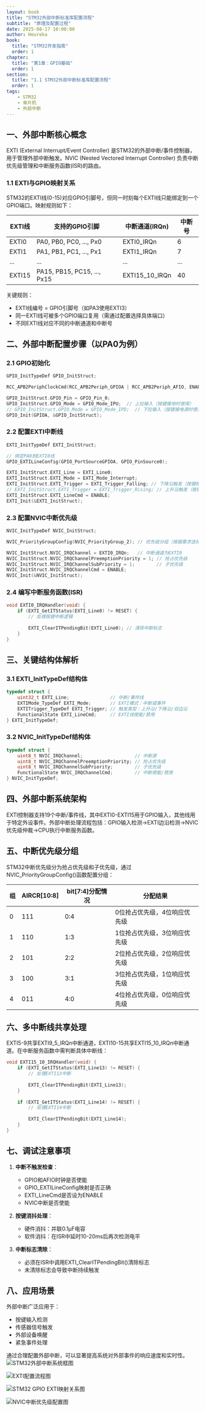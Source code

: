 ```yaml
---
layout: book
title: "STM32外部中断标准库配置流程"
subtitle: "原理及配置过程"
date: 2025-08-17 10:00:00
author: Heureka
book: 
  title: "STM32开发指南"
  order: 1
chapter: 
  title: "第1章：GPIO基础"
  order: 1
section: 
  title: "1.1 STM32外部中断标准库配置流程"
  order: 1
tags: 
    - STM32
    - 单片机
    - 外部中断
---
```





## 一、外部中断核心概念

EXTI (External Interrupt/Event Controller) 是STM32的外部中断/事件控制器，用于管理外部中断触发。NVIC (Nested Vectored Interrupt Controller) 负责中断优先级管理和中断服务函数(ISR)的路由。

### 1.1 EXTI与GPIO映射关系

STM32的EXTI线(0-15)对应GPIO引脚号，但同一时刻每个EXTI线只能绑定到一个GPIO端口。映射规则如下：

| EXTI线 | 支持的GPIO引脚 | 中断通道(IRQn) | 中断号 |
|--------|---------------|----------------|--------|
| EXTI0  | PA0, PB0, PC0, ..., Px0 | EXTI0_IRQn | 6 |
| EXTI1  | PA1, PB1, PC1, ..., Px1 | EXTI1_IRQn | 7 |
| ...    | ...           | ...            | ...    |
| EXTI15 | PA15, PB15, PC15, ..., Px15 | EXTI15_10_IRQn | 40 |

关键规则：
- EXTI线编号 = GPIO引脚号（如PA3使用EXTI3）
- 同一EXTI线可被多个GPIO端口复用（需通过配置选择具体端口）
- 不同EXTI线对应不同的中断通道和中断号

## 二、外部中断配置步骤（以PA0为例）

### 2.1 GPIO初始化

```c
GPIO_InitTypeDef GPIO_InitStruct;

RCC_APB2PeriphClockCmd(RCC_APB2Periph_GPIOA | RCC_APB2Periph_AFIO, ENABLE);

GPIO_InitStruct.GPIO_Pin = GPIO_Pin_0;
GPIO_InitStruct.GPIO_Mode = GPIO_Mode_IPU;  // 上拉输入（按键接地时使用）
// GPIO_InitStruct.GPIO_Mode = GPIO_Mode_IPD;  // 下拉输入（按键接电源时使用）
GPIO_Init(GPIOA, &GPIO_InitStruct);
```

### 2.2 配置EXTI中断线

```c
EXTI_InitTypeDef EXTI_InitStruct;

// 绑定PA0到EXTI0线
GPIO_EXTILineConfig(GPIO_PortSourceGPIOA, GPIO_PinSource0);

EXTI_InitStruct.EXTI_Line = EXTI_Line0;
EXTI_InitStruct.EXTI_Mode = EXTI_Mode_Interrupt;
EXTI_InitStruct.EXTI_Trigger = EXTI_Trigger_Falling; // 下降沿触发（按键按下）
// EXTI_InitStruct.EXTI_Trigger = EXTI_Trigger_Rising; // 上升沿触发（按键释放）
EXTI_InitStruct.EXTI_LineCmd = ENABLE;
EXTI_Init(&EXTI_InitStruct);
```

### 2.3 配置NVIC中断优先级

```c
NVIC_InitTypeDef NVIC_InitStruct;

NVIC_PriorityGroupConfig(NVIC_PriorityGroup_2); // 优先级分组（根据需求选择）

NVIC_InitStruct.NVIC_IRQChannel = EXTI0_IRQn;   // 中断通道为EXTI0
NVIC_InitStruct.NVIC_IRQChannelPreemptionPriority = 1; // 抢占优先级
NVIC_InitStruct.NVIC_IRQChannelSubPriority = 1;        // 子优先级
NVIC_InitStruct.NVIC_IRQChannelCmd = ENABLE;
NVIC_Init(&NVIC_InitStruct);
```

### 2.4 编写中断服务函数(ISR)

```c
void EXTI0_IRQHandler(void) {
    if (EXTI_GetITStatus(EXTI_Line0) != RESET) {
        // 处理按键中断逻辑
        
        EXTI_ClearITPendingBit(EXTI_Line0); // 清除中断标志
    }
}
```

## 三、关键结构体解析

### 3.1 EXTI_InitTypeDef结构体

```c
typedef struct {
    uint32_t EXTI_Line;               // 中断/事件线
    EXTIMode_TypeDef EXTI_Mode;       // EXTI模式：中断或事件
    EXTITrigger_TypeDef EXTI_Trigger; // 触发类型：上升沿/下降沿/双边沿
    FunctionalState EXTI_LineCmd;     // EXTI线使能/禁用
} EXTI_InitTypeDef;
```

### 3.2 NVIC_InitTypeDef结构体

```c
typedef struct {
    uint8_t NVIC_IRQChannel;                   // 中断源
    uint8_t NVIC_IRQChannelPreemptionPriority; // 抢占优先级
    uint8_t NVIC_IRQChannelSubPriority;        // 子优先级
    FunctionalState NVIC_IRQChannelCmd;        // 中断使能/禁用
} NVIC_InitTypeDef;
```

## 四、外部中断系统架构

EXTI控制器支持19个中断/事件线，其中EXTI0-EXTI15用于GPIO输入，其他线用于特定外设事件。外部中断处理流程包括：GPIO输入检测→EXTI边沿检测→NVIC优先级仲裁→CPU执行中断服务函数。

## 五、中断优先级分组

STM32中断优先级分为抢占优先级和子优先级，通过NVIC_PriorityGroupConfig()函数配置分组：

| 组 | AIRCR[10:8] | bit[7:4]分配情况 | 分配结果 |
|----|-------------|------------------|----------|
| 0  | 111         | 0:4              | 0位抢占优先级，4位响应优先级 |
| 1  | 110         | 1:3              | 1位抢占优先级，3位响应优先级 |
| 2  | 101         | 2:2              | 2位抢占优先级，2位响应优先级 |
| 3  | 100         | 3:1              | 3位抢占优先级，1位响应优先级 |
| 4  | 011         | 4:0              | 4位抢占优先级，0位响应优先级 |

## 六、多中断线共享处理

EXTI5-9共享EXTI9_5_IRQn中断通道，EXTI10-15共享EXTI15_10_IRQn中断通道。在中断服务函数中需判断具体中断线：

```c
void EXTI15_10_IRQHandler(void) {
    if (EXTI_GetITStatus(EXTI_Line13) != RESET) {
        // 处理EXTI13中断
        
        EXTI_ClearITPendingBit(EXTI_Line13);
    }
    
    if (EXTI_GetITStatus(EXTI_Line14) != RESET) {
        // 处理EXTI14中断
        
        EXTI_ClearITPendingBit(EXTI_Line14);
    }
}
```

## 七、调试注意事项

1. **中断不触发检查**：
   - GPIO和AFIO时钟是否使能
   - GPIO_EXTILineConfig映射是否正确
   - EXTI_LineCmd是否设为ENABLE
   - NVIC中断是否使能

2. **按键消抖处理**：
   - 硬件消抖：并联0.1μF电容
   - 软件消抖：在ISR中延时10-20ms后再次检测电平

3. **中断标志清除**：
   - 必须在ISR中调用EXTI_ClearITPendingBit()清除标志
   - 未清除标志会导致中断持续触发

## 八、应用场景

外部中断广泛应用于：
- 按键输入检测
- 传感器信号触发
- 外部设备唤醒
- 紧急事件处理

通过合理配置外部中断，可以显著提高系统对外部事件的响应速度和实时性。
![STM32外部中断系统框图](https://p3-search.byteimg.com/obj/labis/453281248a1c889b5ad3afe316c05f16)

![EXTI配置流程图](https://p3-search.byteimg.com/obj/labis/3c811617cc719f2adc821cf9c6911710)

![STM32 GPIO EXTI映射关系图](https://p3-search.byteimg.com/obj/labis/1e25d50df3dd158554f0528388aa9033)

![NVIC中断优先级配置图](https://p3-search.byteimg.com/obj/labis/28450ca162534dcbb73f74ec8fb95902)